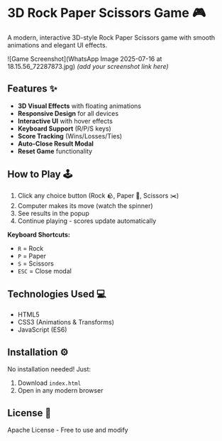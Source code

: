 # 3D Rock Paper Scissors Game 🎮

A modern, interactive 3D-style Rock Paper Scissors game with smooth animations and elegant UI effects.

![Game Screenshot](WhatsApp Image 2025-07-16 at 18.15.56_72287873.jpg) *(add your screenshot link here)*

## Features ✨

- **3D Visual Effects** with floating animations
- **Responsive Design** for all devices
- **Interactive UI** with hover effects
- **Keyboard Support** (R/P/S keys)
- **Score Tracking** (Wins/Losses/Ties)
- **Auto-Close Result Modal**
- **Reset Game** functionality

## How to Play 🕹️

1. Click any choice button (Rock 🪨, Paper 📄, Scissors ✂️)
2. Computer makes its move (watch the spinner)
3. See results in the popup
4. Continue playing - scores update automatically

**Keyboard Shortcuts:**
- `R` = Rock
- `P` = Paper
- `S` = Scissors
- `ESC` = Close modal

## Technologies Used 💻

- HTML5
- CSS3 (Animations & Transforms)
- JavaScript (ES6)

## Installation ⚙️

No installation needed! Just:
1. Download `index.html`
2. Open in any modern browser


## License 📜

Apache License - Free to use and modify
